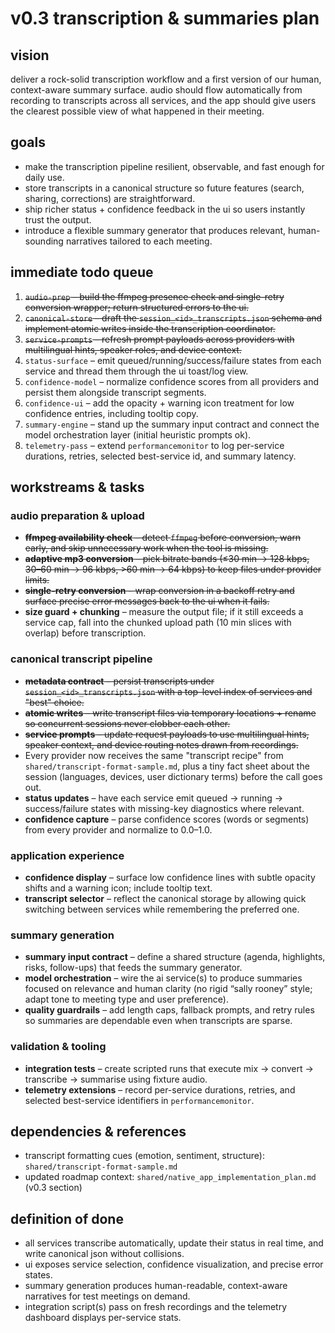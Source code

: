 # v0.3 transcription & summaries plan

## vision
deliver a rock-solid transcription workflow and a first version of our human, context-aware summary surface. audio should flow automatically from recording to transcripts across all services, and the app should give users the clearest possible view of what happened in their meeting.

## goals
- make the transcription pipeline resilient, observable, and fast enough for daily use.
- store transcripts in a canonical structure so future features (search, sharing, corrections) are straightforward.
- ship richer status + confidence feedback in the ui so users instantly trust the output.
- introduce a flexible summary generator that produces relevant, human-sounding narratives tailored to each meeting.

## immediate todo queue
1. ~~`audio-prep` – build the ffmpeg presence check and single-retry conversion wrapper; return structured errors to the ui.~~
2. ~~`canonical-store` – draft the `session_<id>_transcripts.json` schema and implement atomic writes inside the transcription coordinator.~~
3. ~~`service-prompts` – refresh prompt payloads across providers with multilingual hints, speaker roles, and device context.~~
4. `status-surface` – emit queued/running/success/failure states from each service and thread them through the ui toast/log view.
5. `confidence-model` – normalize confidence scores from all providers and persist them alongside transcript segments.
6. `confidence-ui` – add the opacity + warning icon treatment for low confidence entries, including tooltip copy.
7. `summary-engine` – stand up the summary input contract and connect the model orchestration layer (initial heuristic prompts ok).
8. `telemetry-pass` – extend `performancemonitor` to log per-service durations, retries, selected best-service id, and summary latency.

## workstreams & tasks

### audio preparation & upload
- ~~**ffmpeg availability check** – detect `ffmpeg` before conversion, warn early, and skip unnecessary work when the tool is missing.~~
- ~~**adaptive mp3 conversion** – pick bitrate bands (≤30 min → 128 kbps, 30–60 min → 96 kbps, >60 min → 64 kbps) to keep files under provider limits.~~
- ~~**single-retry conversion** – wrap conversion in a backoff retry and surface precise error messages back to the ui when it fails.~~
- **size guard + chunking** – measure the output file; if it still exceeds a service cap, fall into the chunked upload path (10 min slices with overlap) before transcription.

### canonical transcript pipeline
- ~~**metadata contract** – persist transcripts under `session_<id>_transcripts.json` with a top-level index of services and "best" choice.~~
- ~~**atomic writes** – write transcript files via temporary locations + rename so concurrent sessions never clobber each other.~~
- ~~**service prompts** – update request payloads to use multilingual hints, speaker context, and device routing notes drawn from recordings.~~
- Every provider now receives the same "transcript recipe" from `shared/transcript-format-sample.md`, plus a tiny fact sheet about the session (languages, devices, user dictionary terms) before the call goes out.
- **status updates** – have each service emit queued → running → success/failure states with missing-key diagnostics where relevant.
- **confidence capture** – parse confidence scores (words or segments) from every provider and normalize to 0.0–1.0.

### application experience
- **confidence display** – surface low confidence lines with subtle opacity shifts and a warning icon; include tooltip text.
- **transcript selector** – reflect the canonical storage by allowing quick switching between services while remembering the preferred one.

### summary generation
- **summary input contract** – define a shared structure (agenda, highlights, risks, follow-ups) that feeds the summary generator.
- **model orchestration** – wire the ai service(s) to produce summaries focused on relevance and human clarity (no rigid “sally rooney” style; adapt tone to meeting type and user preference).
- **quality guardrails** – add length caps, fallback prompts, and retry rules so summaries are dependable even when transcripts are sparse.

### validation & tooling
- **integration tests** – create scripted runs that execute mix → convert → transcribe → summarise using fixture audio.
- **telemetry extensions** – record per-service durations, retries, and selected best-service identifiers in `performancemonitor`.

## dependencies & references
- transcript formatting cues (emotion, sentiment, structure): `shared/transcript-format-sample.md`
- updated roadmap context: `shared/native_app_implementation_plan.md` (v0.3 section)

## definition of done
- all services transcribe automatically, update their status in real time, and write canonical json without collisions.
- ui exposes service selection, confidence visualization, and precise error states.
- summary generation produces human-readable, context-aware narratives for test meetings on demand.
- integration script(s) pass on fresh recordings and the telemetry dashboard displays per-service stats.
